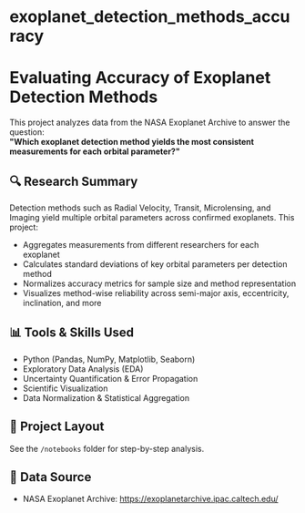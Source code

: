 # exoplanet_detection_methods_accuracy

# Evaluating Accuracy of Exoplanet Detection Methods

This project analyzes data from the NASA Exoplanet Archive to answer the question:  
**"Which exoplanet detection method yields the most consistent measurements for each orbital parameter?"**

## 🔍 Research Summary

Detection methods such as Radial Velocity, Transit, Microlensing, and Imaging yield multiple orbital parameters across confirmed exoplanets. This project:

- Aggregates measurements from different researchers for each exoplanet
- Calculates standard deviations of key orbital parameters per detection method
- Normalizes accuracy metrics for sample size and method representation
- Visualizes method-wise reliability across semi-major axis, eccentricity, inclination, and more

## 📊 Tools & Skills Used

- Python (Pandas, NumPy, Matplotlib, Seaborn)
- Exploratory Data Analysis (EDA)
- Uncertainty Quantification & Error Propagation
- Scientific Visualization
- Data Normalization & Statistical Aggregation

## 📁 Project Layout

See the `/notebooks` folder for step-by-step analysis.

## 🔗 Data Source

- NASA Exoplanet Archive: https://exoplanetarchive.ipac.caltech.edu/

